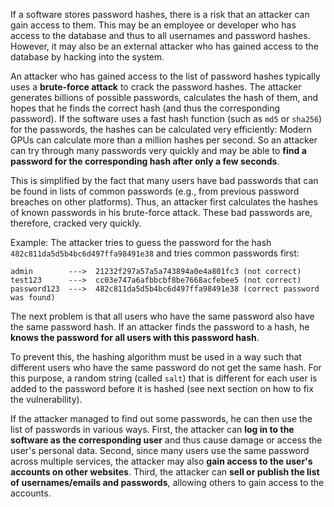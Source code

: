 If a software stores password hashes, there is a risk that an attacker can gain access to them.
This may be an employee or developer who has access to the database and thus to all usernames and password hashes. However, it may also be an external attacker who has gained access to the database by hacking into the system.

An attacker who has gained access to the list of password hashes typically uses a **brute-force attack** to crack the password hashes. The attacker generates billions of possible passwords, calculates the hash of them, and hopes that he finds the correct hash (and thus the corresponding password). If the software uses a fast hash function (such as `md5` or `sha256`) for the passwords, the hashes can be calculated very efficiently: Modern GPUs can calculate more than a million hashes per second. So an attacker can try through many passwords very quickly and may be able to **find a password for the corresponding hash after only a few seconds**.

This is simplified by the fact that many users have bad passwords that can be found in lists of common passwords (e.g., from previous password breaches on other platforms). Thus, an attacker first calculates the hashes of known passwords in his brute-force attack. These bad passwords are, therefore, cracked very quickly.

Example: The attacker tries to guess the password for the hash `482c811da5d5b4bc6d497ffa98491e38` and tries common passwords first:

```
admin        --->  21232f297a57a5a743894a0e4a801fc3 (not correct)
test123      --->  cc03e747a6afbbcbf8be7668acfebee5 (not correct)
password123  --->  482c811da5d5b4bc6d497ffa98491e38 (correct password was found)
```

The next problem is that all users who have the same password also have the same password hash. If an attacker finds the password to a hash, he **knows the password for all users with this password hash**.

To prevent this, the hashing algorithm must be used in a way such that different users who have the same password do not get the same hash. For this purpose, a random string (called `salt`) that is different for each user is added to the password before it is hashed (see next section on how to fix the vulnerability).

If the attacker managed to find out some passwords, he can then use the list of passwords in various ways.
First, the attacker can **log in to the software as the corresponding user** and thus cause damage or access the user's personal data.
Second, since many users use the same password across multiple services, the attacker may also **gain access to the user's accounts on other websites**.
Third, the attacker can **sell or publish the list of usernames/emails and passwords**, allowing others to gain access to the accounts.

